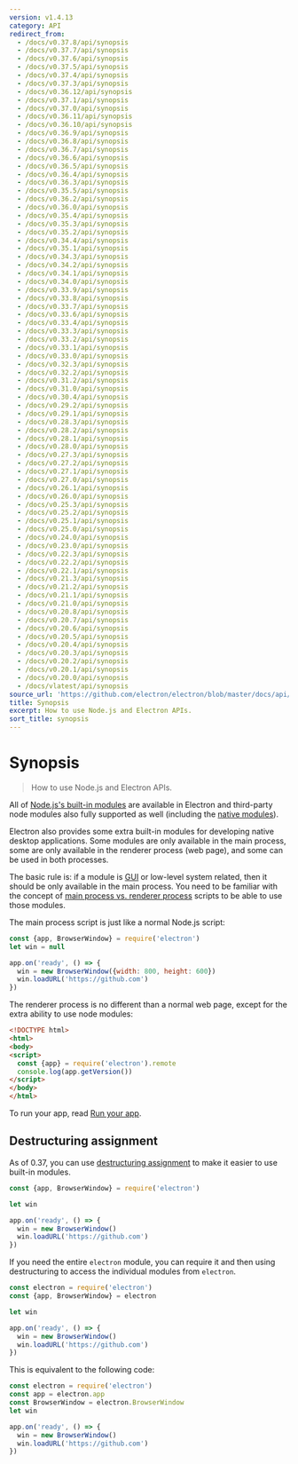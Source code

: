 ```yaml
---
version: v1.4.13
category: API
redirect_from:
  - /docs/v0.37.8/api/synopsis
  - /docs/v0.37.7/api/synopsis
  - /docs/v0.37.6/api/synopsis
  - /docs/v0.37.5/api/synopsis
  - /docs/v0.37.4/api/synopsis
  - /docs/v0.37.3/api/synopsis
  - /docs/v0.36.12/api/synopsis
  - /docs/v0.37.1/api/synopsis
  - /docs/v0.37.0/api/synopsis
  - /docs/v0.36.11/api/synopsis
  - /docs/v0.36.10/api/synopsis
  - /docs/v0.36.9/api/synopsis
  - /docs/v0.36.8/api/synopsis
  - /docs/v0.36.7/api/synopsis
  - /docs/v0.36.6/api/synopsis
  - /docs/v0.36.5/api/synopsis
  - /docs/v0.36.4/api/synopsis
  - /docs/v0.36.3/api/synopsis
  - /docs/v0.35.5/api/synopsis
  - /docs/v0.36.2/api/synopsis
  - /docs/v0.36.0/api/synopsis
  - /docs/v0.35.4/api/synopsis
  - /docs/v0.35.3/api/synopsis
  - /docs/v0.35.2/api/synopsis
  - /docs/v0.34.4/api/synopsis
  - /docs/v0.35.1/api/synopsis
  - /docs/v0.34.3/api/synopsis
  - /docs/v0.34.2/api/synopsis
  - /docs/v0.34.1/api/synopsis
  - /docs/v0.34.0/api/synopsis
  - /docs/v0.33.9/api/synopsis
  - /docs/v0.33.8/api/synopsis
  - /docs/v0.33.7/api/synopsis
  - /docs/v0.33.6/api/synopsis
  - /docs/v0.33.4/api/synopsis
  - /docs/v0.33.3/api/synopsis
  - /docs/v0.33.2/api/synopsis
  - /docs/v0.33.1/api/synopsis
  - /docs/v0.33.0/api/synopsis
  - /docs/v0.32.3/api/synopsis
  - /docs/v0.32.2/api/synopsis
  - /docs/v0.31.2/api/synopsis
  - /docs/v0.31.0/api/synopsis
  - /docs/v0.30.4/api/synopsis
  - /docs/v0.29.2/api/synopsis
  - /docs/v0.29.1/api/synopsis
  - /docs/v0.28.3/api/synopsis
  - /docs/v0.28.2/api/synopsis
  - /docs/v0.28.1/api/synopsis
  - /docs/v0.28.0/api/synopsis
  - /docs/v0.27.3/api/synopsis
  - /docs/v0.27.2/api/synopsis
  - /docs/v0.27.1/api/synopsis
  - /docs/v0.27.0/api/synopsis
  - /docs/v0.26.1/api/synopsis
  - /docs/v0.26.0/api/synopsis
  - /docs/v0.25.3/api/synopsis
  - /docs/v0.25.2/api/synopsis
  - /docs/v0.25.1/api/synopsis
  - /docs/v0.25.0/api/synopsis
  - /docs/v0.24.0/api/synopsis
  - /docs/v0.23.0/api/synopsis
  - /docs/v0.22.3/api/synopsis
  - /docs/v0.22.2/api/synopsis
  - /docs/v0.22.1/api/synopsis
  - /docs/v0.21.3/api/synopsis
  - /docs/v0.21.2/api/synopsis
  - /docs/v0.21.1/api/synopsis
  - /docs/v0.21.0/api/synopsis
  - /docs/v0.20.8/api/synopsis
  - /docs/v0.20.7/api/synopsis
  - /docs/v0.20.6/api/synopsis
  - /docs/v0.20.5/api/synopsis
  - /docs/v0.20.4/api/synopsis
  - /docs/v0.20.3/api/synopsis
  - /docs/v0.20.2/api/synopsis
  - /docs/v0.20.1/api/synopsis
  - /docs/v0.20.0/api/synopsis
  - /docs/vlatest/api/synopsis
source_url: 'https://github.com/electron/electron/blob/master/docs/api/synopsis.md'
title: Synopsis
excerpt: How to use Node.js and Electron APIs.
sort_title: synopsis
---
```

# Synopsis

> How to use Node.js and Electron APIs.

All of [Node.js's built-in modules](https://nodejs.org/api/) are available in Electron and third-party node modules also fully supported as well (including the [native modules]({{site.baseurl}}/docs/tutorial/using-native-node-modules)).

Electron also provides some extra built-in modules for developing native desktop applications. Some modules are only available in the main process, some are only available in the renderer process (web page), and some can be used in both processes.

The basic rule is: if a module is [GUI](https://en.wikipedia.org/wiki/Graphical_user_interface) or low-level system related, then it should be only available in the main process. You need to be familiar with the concept of [main process vs. renderer process]({{site.baseurl}}/docs/tutorial/quick-start#main-process) scripts to be able to use those modules.

The main process script is just like a normal Node.js script:

```javascript
const {app, BrowserWindow} = require('electron')
let win = null

app.on('ready', () => {
  win = new BrowserWindow({width: 800, height: 600})
  win.loadURL('https://github.com')
})
```

The renderer process is no different than a normal web page, except for the extra ability to use node modules:

```html
<!DOCTYPE html>
<html>
<body>
<script>
  const {app} = require('electron').remote
  console.log(app.getVersion())
</script>
</body>
</html>
```

To run your app, read [Run your app]({{site.baseurl}}/docs/tutorial/quick-start#run-your-app).

## Destructuring assignment

As of 0.37, you can use [destructuring assignment](https://developer.mozilla.org/en-US/docs/Web/JavaScript/Reference/Operators/Destructuring_assignment) to make it easier to use built-in modules.

```javascript
const {app, BrowserWindow} = require('electron')

let win

app.on('ready', () => {
  win = new BrowserWindow()
  win.loadURL('https://github.com')
})
```

If you need the entire `electron` module, you can require it and then using destructuring to access the individual modules from `electron`.

```javascript
const electron = require('electron')
const {app, BrowserWindow} = electron

let win

app.on('ready', () => {
  win = new BrowserWindow()
  win.loadURL('https://github.com')
})
```

This is equivalent to the following code:

```javascript
const electron = require('electron')
const app = electron.app
const BrowserWindow = electron.BrowserWindow
let win

app.on('ready', () => {
  win = new BrowserWindow()
  win.loadURL('https://github.com')
})
```
